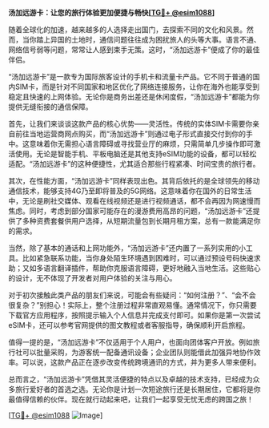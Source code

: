 **汤加远游卡：让您的旅行体验更加便捷与畅快[[TG💪+ @esim1088](https://t.me/s/esim1088)]**

随着全球化的加速，越来越多的人选择走出国门，去探索不同的文化和风景。然而，当你踏上异国的土地时，通信问题往往成为困扰旅人的头等大事。语言不通、网络信号弱等问题，常常让人感到束手无策。这时，“汤加远游卡”便成了你的最佳伴侣。

“汤加远游卡”是一款专为国际旅客设计的手机卡和流量卡产品。它不同于普通的国内SIM卡，而是针对不同国家和地区优化了网络连接服务，让你在海外也能享受到稳定且快速的上网体验。无论你是商务出差还是休闲度假，“汤加远游卡”都能为你提供无缝衔接的通信保障。

首先，让我们来谈谈这款产品的核心优势——灵活性。传统的实体SIM卡需要你亲自前往当地运营商网点购买，而“汤加远游卡”则通过电子形式直接交付到你的手中。这意味着你无需担心语言障碍或寻找营业厅的麻烦，只需简单几步操作即可激活使用。无论是智能手机、平板电脑还是其他支持eSIM功能的设备，都可以轻松适配。“汤加远游卡”的这种便捷性，尤其适合那些行程紧凑、时间宝贵的旅行者。

其次，在性能方面，“汤加远游卡”同样表现出色。其背后依托的是全球领先的移动通信技术，能够支持4G乃至即将普及的5G网络。这意味着你在国外的日常生活中，无论是刷社交媒体、观看在线视频还是进行视频通话，都不会再因为网速慢而焦虑。同时，考虑到部分国家可能存在的漫游费用高昂的问题，“汤加远游卡”还提供了多种资费套餐供用户选择，从短期流量包到长期月租方案，总有一款能满足你的需求。

当然，除了基本的通话和上网功能外，“汤加远游卡”还内置了一系列实用的小工具。比如紧急联系功能，当你身处陌生环境遇到困难时，可以通过预设号码快速求助；又如多语言翻译插件，帮助你克服语言障碍，更好地融入当地生活。这些贴心的设计，无不体现了开发者对用户体验的关注与用心。

对于初次接触此类产品的朋友们来说，可能会有些疑问：“如何注册？”、“会不会很复杂？”别担心！实际上，整个注册过程非常直观易懂。通常情况下，你只需要下载官方应用程序，按照提示输入个人信息并完成支付即可。如果你是第一次尝试eSIM卡，还可以参考官网提供的图文教程或者客服指导，确保顺利开启旅程。

值得一提的是，“汤加远游卡”不仅适用于个人用户，也面向团体客户开放。例如旅行社可以批量采购，为游客统一配备通讯设备；企业团队则能借此加强异地协作效率。可以说，这款产品正在逐步改变传统跨境通讯的方式，并为更多人带来便利。

总而言之，“汤加远游卡”凭借其灵活便捷的特点以及卓越的技术支持，已经成为众多旅行爱好者的首选之选。无论你是计划一次短途旅行还是长期居住，它都将是你最值得信赖的伙伴。现在就行动起来吧，让我们一起享受无忧无虑的跨国之旅！

[[TG💪+ @esim1088](https://t.me/s/esim1088) ![Image](https://i.postimg.cc/4NQfJmqS/Snipaste-2025-05-13-00-14-12.png)]